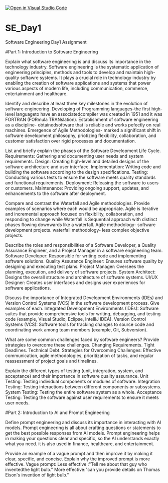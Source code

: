 [![Open in Visual Studio Code](https://classroom.github.com/assets/open-in-vscode-2e0aaae1b6195c2367325f4f02e2d04e9abb55f0b24a779b69b11b9e10269abc.svg)](https://classroom.github.com/online_ide?assignment_repo_id=15569895&assignment_repo_type=AssignmentRepo)
# SE_Day1
Software Engineering Day1 Assignment

#Part 1: Introduction to Software Engineering

Explain what software engineering is and discuss its importance in the technology industry.
Software engineering is the systematic application of engineering principles, methods and tools to develop and maintain high-quality softawre systems.
It plays a crucial role in technology industry by enabling the creation of software applications and systems that power various aspects of modern life, including communication, commerce, entertainment and healthcare.


Identify and describe at least three key milestones in the evolution of software engineering.
Developing of Programming languages-the first high-level languageto have an associatedcompiler was created in 1951 and it was FORTRAN (FORmula TRANslation).
Establishment of software engineering as a discipline- obtainedsoftware that is reliable and works pefectly on real machines.
Emergence of Agile Methodologies- marked a significant shift in software development philosophy, priotizing flexibility, collaboration, and customer satisfaction over rigid processes and documentation.


List and briefly explain the phases of the Software Development Life Cycle.
Requirements: Gathering and documenting user needs and system requirements.
Design: Creating high-level and detailed designs of the software architecture and user interface.
Implementation: Writing code and building the software according to the design specifications.
Testing: Conducting various tests to ensure the software meets quality standards and functional requirements.
Deployment: Releasing the software to users or customers.
Maintenance: Providing ongoing support, updates, and enhancements to the software after deployment.


Compare and contrast the Waterfall and Agile methodologies. Provide examples of scenarios where each would be appropriate.
Agile is Iterative and incremental approach focused on flexibility, collaboration, and responding to change while Waterfall is Sequential approach with distinct phases flowing downwards like a waterfall.
Agile methodology- software development projects.
waterfall methodology- less complex objective projects.



Describe the roles and responsibilities of a Software Developer, a Quality Assurance Engineer, and a Project Manager in a software engineering team.
Software Developer: Responsible for writing code and implementing software solutions.
Quality Assurance Engineer: Ensures software quality by designing and executing test plans.
Project Manager: Oversees the planning, execution, and delivery of software projects.
System Architect: Designs the overall structure and architecture of software systems.
UI/UX Designer: Creates user interfaces and designs user experiences for software applications.



Discuss the importance of Integrated Development Environments (IDEs) and Version Control Systems (VCS) in the software development process. Give examples of each. Integrated Development Environments (IDEs): Software suites that provide comprehensive tools for writing, debugging, and testing code (example, Visual Studio, Eclipse, IntelliJ IDEA).
Version Control Systems (VCS): Software tools for tracking changes to source code and coordinating work among team members (example, Git, Subversion).



What are some common challenges faced by software engineers? Provide strategies to overcome these challenges.
Changing Requirements.
Tight Deadlines.
Technical Debt.
Strategies for Overcoming Challenges: Effective communication, agile methodologies, prioritization of tasks, and regular reassessment of project goals and timelines.



Explain the different types of testing (unit, integration, system, and acceptance) and their importance in software quality assurance.
Unit Testing: Testing individual components or modules of software.
Integration Testing: Testing interactions between different components or subsystems.
System Testing: Testing the entire software system as a whole.
Acceptance Testing: Testing the software against user requirements to ensure it meets user needs.


#Part 2: Introduction to AI and Prompt Engineering


Define prompt engineering and discuss its importance in interacting with AI models.
Prompt engineering is all about crafting questions or statements to get the best possible responses from AI models. 
Prompt engineering helps in making your questions clear and specific, so the AI understands exactly what you need.
it is also used in finance, healthcare, and entertainment.

Provide an example of a vague prompt and then improve it by making it clear, specific, and concise. Explain why the improved prompt is more effective.
Vague prompt: Less effective :"Tell me about that guy who inventedthe light bulb."
  More effective:"can you provide details on Thomas Eison's invention of light bulb."
